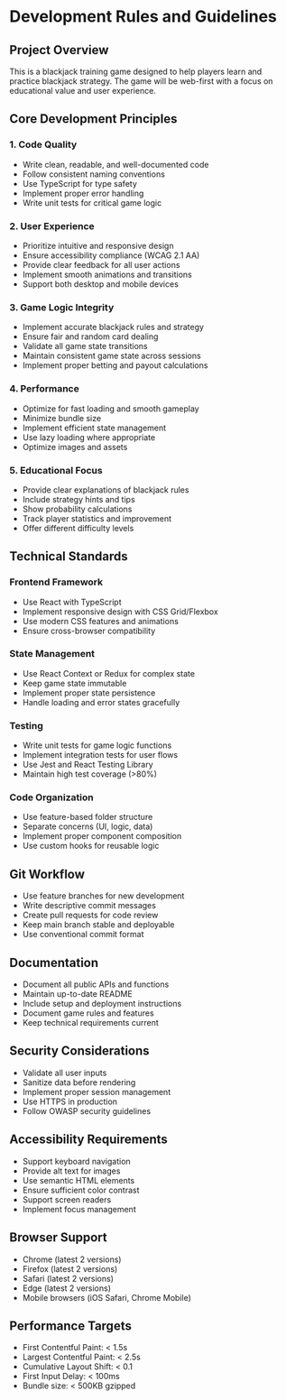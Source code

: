 # Development Rules and Guidelines

## Project Overview
This is a blackjack training game designed to help players learn and practice blackjack strategy. The game will be web-first with a focus on educational value and user experience.

## Core Development Principles

### 1. Code Quality
- Write clean, readable, and well-documented code
- Follow consistent naming conventions
- Use TypeScript for type safety
- Implement proper error handling
- Write unit tests for critical game logic

### 2. User Experience
- Prioritize intuitive and responsive design
- Ensure accessibility compliance (WCAG 2.1 AA)
- Provide clear feedback for all user actions
- Implement smooth animations and transitions
- Support both desktop and mobile devices

### 3. Game Logic Integrity
- Implement accurate blackjack rules and strategy
- Ensure fair and random card dealing
- Validate all game state transitions
- Maintain consistent game state across sessions
- Implement proper betting and payout calculations

### 4. Performance
- Optimize for fast loading and smooth gameplay
- Minimize bundle size
- Implement efficient state management
- Use lazy loading where appropriate
- Optimize images and assets

### 5. Educational Focus
- Provide clear explanations of blackjack rules
- Include strategy hints and tips
- Show probability calculations
- Track player statistics and improvement
- Offer different difficulty levels

## Technical Standards

### Frontend Framework
- Use React with TypeScript
- Implement responsive design with CSS Grid/Flexbox
- Use modern CSS features and animations
- Ensure cross-browser compatibility

### State Management
- Use React Context or Redux for complex state
- Keep game state immutable
- Implement proper state persistence
- Handle loading and error states gracefully

### Testing
- Write unit tests for game logic functions
- Implement integration tests for user flows
- Use Jest and React Testing Library
- Maintain high test coverage (>80%)

### Code Organization
- Use feature-based folder structure
- Separate concerns (UI, logic, data)
- Implement proper component composition
- Use custom hooks for reusable logic

## Git Workflow
- Use feature branches for new development
- Write descriptive commit messages
- Create pull requests for code review
- Keep main branch stable and deployable
- Use conventional commit format

## Documentation
- Document all public APIs and functions
- Maintain up-to-date README
- Include setup and deployment instructions
- Document game rules and features
- Keep technical requirements current

## Security Considerations
- Validate all user inputs
- Sanitize data before rendering
- Implement proper session management
- Use HTTPS in production
- Follow OWASP security guidelines

## Accessibility Requirements
- Support keyboard navigation
- Provide alt text for images
- Use semantic HTML elements
- Ensure sufficient color contrast
- Support screen readers
- Implement focus management

## Browser Support
- Chrome (latest 2 versions)
- Firefox (latest 2 versions)
- Safari (latest 2 versions)
- Edge (latest 2 versions)
- Mobile browsers (iOS Safari, Chrome Mobile)

## Performance Targets
- First Contentful Paint: < 1.5s
- Largest Contentful Paint: < 2.5s
- Cumulative Layout Shift: < 0.1
- First Input Delay: < 100ms
- Bundle size: < 500KB gzipped